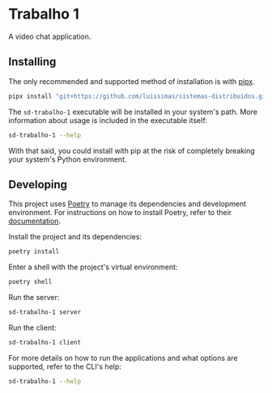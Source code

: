 # Trabalho 1

A video chat application.

## Installing

The only recommended and supported method of installation is with [pipx](https://github.com/pypa/pipx).

```sh
pipx install "git+https://github.com/luissimas/sistemas-distribuidos.git@#egg=trabalho-1&subdirectory=trabalho-1"
```

The `sd-trabalho-1` executable will be installed in your system's path. More information about usage is included in the executable itself:

```sh
sd-trabalho-1 --help
```

With that said, you could install with pip at the risk of completely breaking your system's Python environment.

## Developing

This project uses [Poetry](https://python-poetry.org/) to manage its dependencies and development environment. For instructions on how to install Poetry, refer to their [documentation](https://python-poetry.org/docs/#installation).

Install the project and its dependencies:

```sh
poetry install
```

Enter a shell with the project's virtual environment:

```sh
poetry shell
```

Run the server:

```sh
sd-trabalho-1 server
```

Run the client:

```sh
sd-trabalho-1 client
```

For more details on how to run the applications and what options are supported, refer to the CLI's help:

```sh
sd-trabalho-1 --help
```

